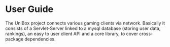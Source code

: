 # User Guide

The UniBox project connects various gaming clients via network. Basically it consists of a Servlet-Server linked to a mysql database (storing user data, rankings), an easy to user client API and a core library, to cover cross-package dependencies.






